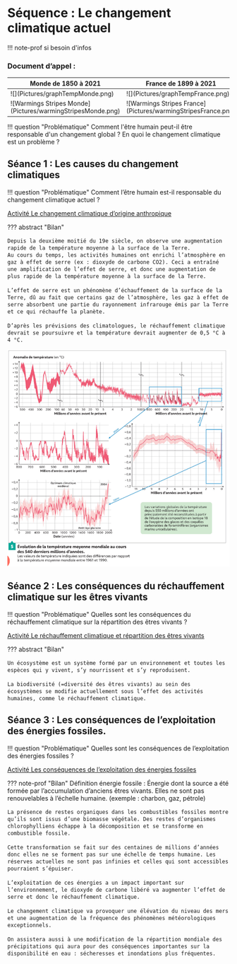 # Séquence : Le changement climatique actuel

!!! note-prof
    si besoin d'infos




    
### Document d’appel :


<table markdown>
<thead>
<tr>
<th>Monde de 1850 à 2021
</th>
<th> France de 1899 à 2021
</th>
</tr>
</thead>
<tbody markdown>
<tr markdown>
<td markdown>![](Pictures/graphTempMonde.png)</td>
<td markdown>![](Pictures/graphTempFrance.png)</td>

</tr>
<tr markdown>
<td markdown>![Warmings Stripes Monde](Pictures/warmingStripesMonde.png)</td>
<td markdown>![Warmings Stripes France](Pictures/warmingStripesFrance.png)</td>

</tr>
</tbody>
</table>

!!! question "Problématique"
    Comment l'être humain peut-il être responsable d'un changement global ?
    En quoi le changement climatique est un problème ? 




## Séance 1 : Les causes du changement climatiques

!!! question "Problématique"
    Comment l’être humain est-il responsable du changement climatique actuel ?


[Activité Le changement climatique d’origine anthropique](../chgtClimHumain)




??? abstract "Bilan"

    Depuis la deuxième moitié du 19e siècle, on observe une augmentation rapide de la température moyenne à la surface de la Terre.
    Au cours du temps, les activités humaines ont enrichi l’atmosphère en gaz à effet de serre (ex : dioxyde de carbone CO2). Ceci a entraîné une amplification de l’effet de serre, et donc une augmentation de plus rapide de la température moyenne à la surface de la Terre.

    L’effet de serre est un phénomène d’échauffement de la surface de la Terre, dû au fait que certains gaz de l’atmosphère, les gaz à effet de serre absorbent une partie du rayonnement infrarouge émis par la Terre et ce qui réchauffe la planète.

    D’après les prévisions des climatologues, le réchauffement climatique devrait se poursuivre et la température devrait augmenter de 0,5 °C à 4 °C.

![](Pictures/graphTempGeol.png)




## Séance 2 : Les conséquences du réchauffement climatique sur les êtres vivants

!!! question "Problématique"
    Quelles sont les conséquences du réchauffement climatique sur la répartition des êtres vivants ?

[Activité Le réchauffement climatique et répartition des êtres vivants](../chgtClimRepartVivant)




??? abstract "Bilan"

    Un écosystème est un système formé par un environnement et toutes les espèces qui y vivent, s’y nourrissent et s’y reproduisent.

    La biodiversité (=diversité des êtres vivants) au sein des
    écosystèmes se modifie actuellement sous l’effet des activités humaines, comme le réchauffement climatique.



## Séance 3 : Les conséquences de l’exploitation des énergies fossiles.

!!! question "Problématique"
    Quelles sont les conséquences de l’exploitation des énergies fossiles ?

[Activité Les conséquences de l’exploitation des énergies fossiles](../conseqEnergiesFossiles)




??? note-prof "Bilan"
    Définition énergie fossile : Énergie dont la source a été formée par l’accumulation d’anciens êtres vivants. Elles ne sont pas renouvelables à l’échelle humaine. (exemple : charbon, gaz, pétrole)

    La présence de restes organiques dans les combustibles fossiles montre qu’ils sont issus d’une biomasse végétale. Des restes d’organismes chlorophylliens échappe à la décomposition et se transforme en combustible fossile.

    Cette transformation se fait sur des centaines de millions d’années donc elles ne se forment pas sur une échelle de temps humaine. Les réserves actuelles ne sont pas infinies et celles qui sont accessibles pourraient s’épuiser.

    L’exploitation de ces énergies a un impact important sur l’environnement, le dioxyde de carbone libéré va augmenter l’effet de serre et donc le réchauffement climatique.

    Le changement climatique va provoquer une élévation du niveau des mers et une augmentation de la fréquence des phénomènes météorologiques exceptionnels.

    On assistera aussi à une modification de la répartition mondiale des précipitations qui aura pour des conséquences importantes sur la disponibilité en eau : sécheresses et inondations plus fréquentes.